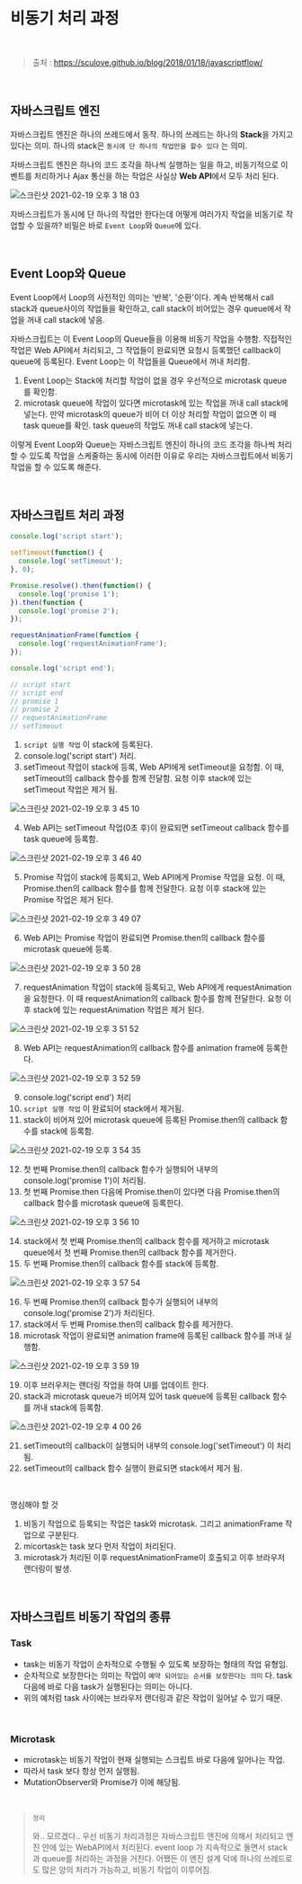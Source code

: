 # 비동기 처리 과정

<br/>

> 출처 : https://sculove.github.io/blog/2018/01/18/javascriptflow/

<br/>

## 자바스크립트 엔진

자바스크립트 엔진은 하나의 쓰레드에서 동작. 하나의 쓰레드는 하나의 **Stack**을 가지고 있다는 의미. 하나의 stack은 `동시에 단 하나의 작업만을 할수 있다` 는 의미.

자바스크립트 엔진은 하나의 코드 조각을 하나씩 실행하는 일을 하고, 비동기적으로 이벤트를 처리하거나 Ajax 통신을 하는 작업은 사실상 **Web API**에서 모두 처리 된다.

![스크린샷 2021-02-19 오후 3 18 03](https://user-images.githubusercontent.com/59427983/108465616-b2dec600-72c5-11eb-8b3d-235d4d91c224.png)

자바스크립트가 동시에 단 하나의 작업만 한다는데 어떻게 여러가지 작업을 비동기로 작업할 수 있을까? 비밀은 바로 `Event Loop`와 `Queue`에 있다.

<br/>

## Event Loop와 Queue

Event Loop에서 Loop의 사전적인 의미는 '반복', '순환'이다. 계속 반복해서 call stack과 queue사이의 작업들을 확인하고, call stack이 비어있는 경우 queue에서 작업을 꺼내 call stack에 넣음.

자바스크립트는 이 Event Loop의 Queue들을 이용해 비동기 작업을 수행함. 직접적인 작업은 Web API에서 처리되고, 그 작업들이 완료되면 요청시 등록했던 callback이 queue에 등록된다. Event Loop는 이 작업들을 Queue에서 꺼내 처리함. 

1. Event Loop는 Stack에 처리할 작업이 없을 경우 우선적으로 microtask queue를 확인함.
2. microtask queue에 작업이 있다면 microtask에 있는 작업을 꺼내 call stack에 넣는다. 만약 microtask의 queue가 비어 더 이상 처리할 작업이 없으면 이 때 task queue를 확인. task queue의 작업도 꺼내 call stack에 넣는다.

이렇게 Event Loop와 Queue는 자바스크립트 엔진이 하나의 코드 조각을 하나씩 처리할 수 있도록 작업을 스케줄하는 동시에 이러한 이유로 우리는 자바스크립트에서 비동기 작업을 할 수 있도록 해준다.

<br/>

## 자바스크립트 처리 과정

```javascript
console.log('script start');

setTimeout(function() {
  console.log('setTimeout');
}, 0);

Promise.resolve().then(function() {
  console.log('promise 1');
}).then(function {
  console.log('promise 2');
});

requestAnimationFrame(function {
  console.log('requestAnimationFrame');
});

console.log('script end');

// script start
// script end
// promise 1
// promise 2
// requestAnimationFrame
// setTimeout
```

1. `script 실행 작업` 이 stack에 등록된다.
2. console.log('script start') 처리.
3. setTimeout 작업이 stack에 등록, Web API에게 setTimeout을 요청함. 이 때, setTimeout의 callback 함수를 함께 전달함. 요청 이후 stack에 있는 setTimeout 작업은 제거 됨.

![스크린샷 2021-02-19 오후 3 45 10](https://user-images.githubusercontent.com/59427983/108468034-78772800-72c9-11eb-9adc-5d89e5210f44.png)

4. Web API는 setTimeout 작업(0초 후)이 완료되면 setTimeout callback 함수를 task queue에 등록함.

![스크린샷 2021-02-19 오후 3 46 40](https://user-images.githubusercontent.com/59427983/108468183-aceae400-72c9-11eb-9d51-bc56dcf90354.png)

5. Promise 작업이 stack에 등록되고, Web API에게 Promise 작업을 요청. 이 때, Promise.then의 callback 함수를 함께 전달한다. 요청 이후 stack에 있는 Promise 작업은 제거 된다.

![스크린샷 2021-02-19 오후 3 49 07](https://user-images.githubusercontent.com/59427983/108468392-04894f80-72ca-11eb-9f37-6fc8d5b47b4e.png)

6. Web API는 Promise 작업이 완료되면 Promise.then의 callback 함수를 microtask queue에 등록.

![스크린샷 2021-02-19 오후 3 50 28](https://user-images.githubusercontent.com/59427983/108468521-34385780-72ca-11eb-9676-735be8b3906d.png)

7. requestAnimation 작업이 stack에 등록되고, Web API에게 requestAnimation을 요청한다. 이 때 requestAnimation의 callback 함수를 함께 전달한다. 요청 이후 stack에 있는 requestAnimation 작업은 제거 된다.

![스크린샷 2021-02-19 오후 3 51 52](https://user-images.githubusercontent.com/59427983/108468648-677ae680-72ca-11eb-8d8e-c60ffcd455e7.png)

8. Web API는 requestAnimation의 callback 함수를 animation frame에 등록한다.

![스크린샷 2021-02-19 오후 3 52 59](https://user-images.githubusercontent.com/59427983/108468758-909b7700-72ca-11eb-8eac-ee82bd519093.png)

9. console.log('script end') 처리
10. `script 실행 작업` 이 완료되어 stack에서 제거됨.
11. stack이 비어져 있어 microtask queue에 등록된 Promise.then의 callback 함수를 stack에 등록함.

![스크린샷 2021-02-19 오후 3 54 35](https://user-images.githubusercontent.com/59427983/108468922-c7718d00-72ca-11eb-824b-aea4b0bfc100.png)

12. 첫 번째 Promise.then의 callback 함수가 실행되어 내부의 console.log('promise 1')이 처리됨.
13. 첫 번째 Promise.then 다음에 Promise.then이 있다면 다음 Promise.then의 callback 함수를 microtask queue에 등록한다.

![스크린샷 2021-02-19 오후 3 56 10](https://user-images.githubusercontent.com/59427983/108469073-ff78d000-72ca-11eb-8e56-33f707c249e0.png)

14. stack에서 첫 번째 Promise.then의 callback 함수를 제거하고 microtask queue에서 첫 번째 Promise.then의 callback 함수를 제거한다.
15. 두 번째 Promise.then의 callback 함수를 stack에 등록함.

![스크린샷 2021-02-19 오후 3 57 54](https://user-images.githubusercontent.com/59427983/108469248-3d75f400-72cb-11eb-9a6b-24669b1151fe.png)

16. 두 번째 Promise.then의 callback 함수가 실행되어 내부의 console.log('promise 2')가 처리된다.
17. stack에서 두 번째 Promise.then의 callback 함수를 제거한다.
18. microtask 작업이 완료되면 animation frame에 등록된 callback 함수를 꺼내 실행함.

![스크린샷 2021-02-19 오후 3 59 19](https://user-images.githubusercontent.com/59427983/108469367-70b88300-72cb-11eb-9d51-71360250a3ff.png)

19. 이후 브러우저는 랜더링 작업을 하여 UI를 업데이트 한다.
20. stack과 microtask queue가 비어져 있어 task queue에 등록된 callback 함수를 꺼내 stack에 등록함.

![스크린샷 2021-02-19 오후 4 00 26](https://user-images.githubusercontent.com/59427983/108469456-99407d00-72cb-11eb-9552-7bb47d87af81.png)

21. setTimeout의 callback이 실행되어 내부의 console.log('setTimeout') 이 처리됨.
22. setTimeout의 callback 함수 실행이 완료되면 stack에서 제거 됨.

<br/>

명심해야 할 것

1. 비동기 작업으로 등록되는 작업은 task와 microtask. 그리고 animationFrame 작업으로 구분된다.
2. micortask는 task 보다 먼저 작업이 처리된다.
3. microtask가 처리된 이후 requestAnimationFrame이 호출되고 이후 브라우저 랜더링이 발생.

<br/>

## 자바스크립트 비동기 작업의 종류

### Task

- task는 비동기 작업이 순차적으로 수행될 수 있도록 보장하는 형태의 작업 유형임.
- 순차적으로 보장한다는 의미는 작업이 `예약 되어있는 순서를 보장한다는 의미` 다. task 다음에 바로 다음 task가 실행된다는 의미는 아니다.
- 위의 예처럼 task 사이에는 브라우저 랜더링과 같은 작업이 일어날 수 있기 때문.

<br/>

### Microtask

- microtask는 비동기 작업이 현재 실행되는 스크립트 바로 다음에 일어나는 작업.
- 따라서 task 보다 항상 먼저 실행됨.
- MutationObserver와 Promise가 이에 해당됨.

<br/>

> `정리`
>
> 와.. 모르겠다.. 우선 비동기 처리과정은 자바스크립트 엔진에 의해서 처리되고 엔진 안에 있는 WebAPI에서 처리된다. event loop 가 지속적으로 돌면서 stack과 queue를 처리하는 과정을 거친다. 어쨌든 이 엔진 설계 덕에 하나의 쓰레드로도 많은 양의 처리가 가능하고, 비동기 작업이 이루어짐.